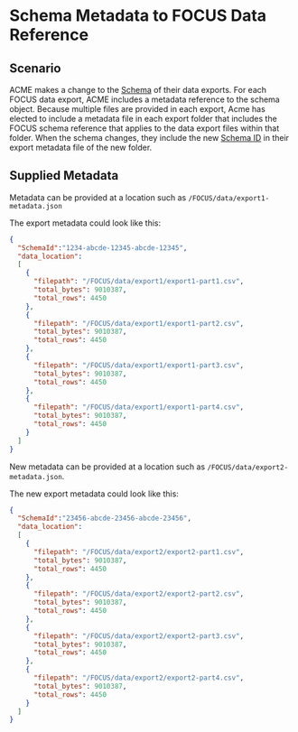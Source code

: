 # Schema Metadata to FOCUS Data Reference

## Scenario

ACME makes a change to the [Schema](#schema) of their data exports. For each FOCUS data export, ACME includes a metadata reference to the schema object.  Because multiple files are provided in each export, Acme has elected to include a metadata file in each export folder that includes the FOCUS schema reference that applies to the data export files within that folder. When the schema changes, they include the new [Schema ID](#schemaid) in their export metadata file of the new folder.

## Supplied Metadata

Metadata can be provided at a location such as `/FOCUS/data/export1-metadata.json`

The export metadata could look like this:

```json
{
  "SchemaId":"1234-abcde-12345-abcde-12345",
  "data_location":
  [
    {
      "filepath": "/FOCUS/data/export1/export1-part1.csv",
      "total_bytes": 9010387,
      "total_rows": 4450
    },
    {
      "filepath": "/FOCUS/data/export1/export1-part2.csv",
      "total_bytes": 9010387,
      "total_rows": 4450
    },
    {
      "filepath": "/FOCUS/data/export1/export1-part3.csv",
      "total_bytes": 9010387,
      "total_rows": 4450
    },
    {
      "filepath": "/FOCUS/data/export1/export1-part4.csv",
      "total_bytes": 9010387,
      "total_rows": 4450
    }
  ]
}
```

New metadata can be provided at a location such as `/FOCUS/data/export2-metadata.json`.

The new export metadata could look like this:

```json
{
  "SchemaId":"23456-abcde-23456-abcde-23456",
  "data_location":
  [
    {
      "filepath": "/FOCUS/data/export2/export2-part1.csv",
      "total_bytes": 9010387,
      "total_rows": 4450
    },
    {
      "filepath": "/FOCUS/data/export2/export2-part2.csv",
      "total_bytes": 9010387,
      "total_rows": 4450
    },
    {
      "filepath": "/FOCUS/data/export2/export2-part3.csv",
      "total_bytes": 9010387,
      "total_rows": 4450
    },
    {
      "filepath": "/FOCUS/data/export2/export2-part4.csv",
      "total_bytes": 9010387,
      "total_rows": 4450
    }
  ]
}
```

